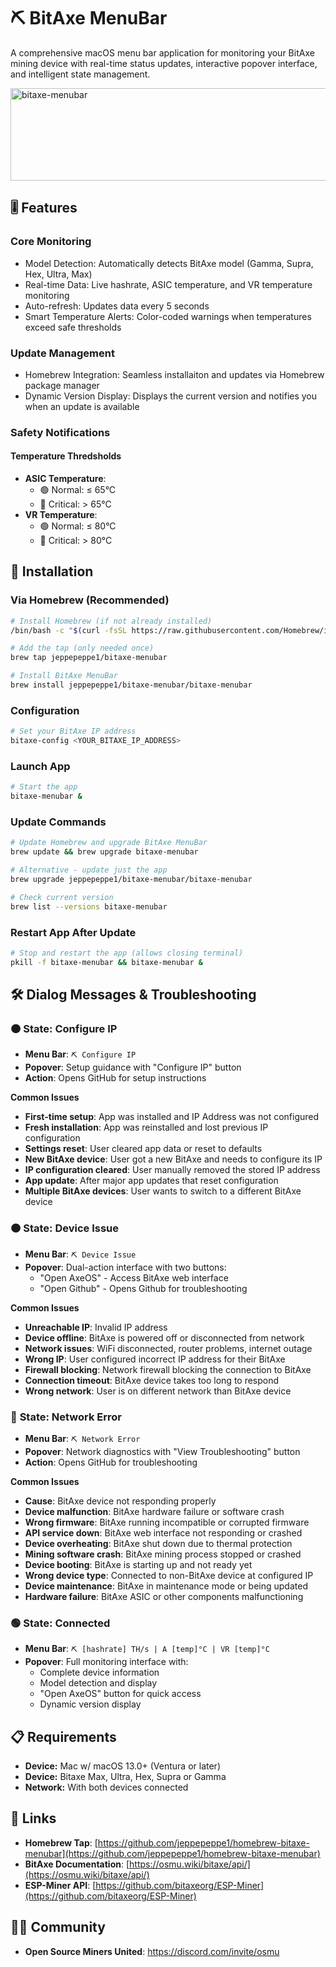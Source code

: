 # ⛏️ BitAxe MenuBar

A comprehensive macOS menu bar application for monitoring your BitAxe mining device with real-time status updates, interactive popover interface, and intelligent state management.

<img width="600" height="148" alt="bitaxe-menubar" src="https://github.com/user-attachments/assets/34c222ef-6b28-42eb-aeda-062b3d1c3009" />

## 🎚️ Features

### **Core Monitoring**
- Model Detection: Automatically detects BitAxe model (Gamma, Supra, Hex, Ultra, Max)
- Real-time Data: Live hashrate, ASIC temperature, and VR temperature monitoring
- Auto-refresh: Updates data every 5 seconds
- Smart Temperature Alerts: Color-coded warnings when temperatures exceed safe thresholds

### **Update Management**
- Homebrew Integration: Seamless installaiton and updates via Homebrew package manager
- Dynamic Version Display: Displays the current version and notifies you when an update is available

### Safety Notifications
#### Temperature Thredsholds

- **ASIC Temperature**: 
  - 🟢 Normal: ≤ 65°C
  - 🔴 Critical: > 65°C
- **VR Temperature**: 
  - 🟢 Normal: ≤ 80°C
  - 🔴 Critical: > 80°C


## 🚀 Installation

### Via Homebrew (Recommended)

```bash
# Install Homebrew (if not already installed)
/bin/bash -c "$(curl -fsSL https://raw.githubusercontent.com/Homebrew/install/HEAD/install.sh)"

# Add the tap (only needed once)
brew tap jeppepeppe1/bitaxe-menubar

# Install BitAxe MenuBar
brew install jeppepeppe1/bitaxe-menubar/bitaxe-menubar
```

### Configuration

```bash
# Set your BitAxe IP address
bitaxe-config <YOUR_BITAXE_IP_ADDRESS>
```

### Launch App

```bash
# Start the app
bitaxe-menubar &
```

### Update Commands
```bash
# Update Homebrew and upgrade BitAxe MenuBar
brew update && brew upgrade bitaxe-menubar

# Alternative - update just the app
brew upgrade jeppepeppe1/bitaxe-menubar/bitaxe-menubar

# Check current version
brew list --versions bitaxe-menubar
```

### Restart App After Update
```bash
# Stop and restart the app (allows closing terminal)
pkill -f bitaxe-menubar && bitaxe-menubar &
```

## 🛠️ Dialog Messages & Troubleshooting

### 🟠 **State: Configure IP** 
- **Menu Bar**: `⛏️ Configure IP`
- **Popover**: Setup guidance with "Configure IP" button
- **Action**: Opens GitHub for setup instructions

**Common Issues**
- **First-time setup**: App was installed and IP Address was not configured
- **Fresh installation**: App was reinstalled and lost previous IP configuration
- **Settings reset**: User cleared app data or reset to defaults
- **New BitAxe device**: User got a new BitAxe and needs to configure its IP
- **IP configuration cleared**: User manually removed the stored IP address
- **App update**: After major app updates that reset configuration
- **Multiple BitAxe devices**: User wants to switch to a different BitAxe device

### 🟠 **State: Device Issue**
- **Menu Bar**: `⛏️ Device Issue`
- **Popover**: Dual-action interface with two buttons:
  - "Open AxeOS" - Access BitAxe web interface
  - "Open Github" - Opens Github for troubleshooting

**Common Issues**
- **Unreachable IP**: Invalid IP address
- **Device offline**: BitAxe is powered off or disconnected from network
- **Network issues**: WiFi disconnected, router problems, internet outage
- **Wrong IP**: User configured incorrect IP address for their BitAxe
- **Firewall blocking**: Network firewall blocking the connection to BitAxe
- **Connection timeout**: BitAxe device takes too long to respond
- **Wrong network**: User is on different network than BitAxe device

### 🔴 **State: Network Error**
- **Menu Bar**: `⛏️ Network Error`
- **Popover**: Network diagnostics with "View Troubleshooting" button
- **Action**: Opens GitHub for troubleshooting

**Common Issues**
- **Cause**: BitAxe device not responding properly
- **Device malfunction**: BitAxe hardware failure or software crash
- **Wrong firmware**: BitAxe running incompatible or corrupted firmware
- **API service down**: BitAxe web interface not responding or crashed
- **Device overheating**: BitAxe shut down due to thermal protection
- **Mining software crash**: BitAxe mining process stopped or crashed
- **Device booting**: BitAxe is starting up and not ready yet
- **Wrong device type**: Connected to non-BitAxe device at configured IP
- **Device maintenance**: BitAxe in maintenance mode or being updated
- **Hardware failure**: BitAxe ASIC or other components malfunctioning

### 🟢 **State: Connected**
- **Menu Bar**: `⛏️ [hashrate] TH/s | A [temp]°C | VR [temp]°C`
- **Popover**: Full monitoring interface with:
  - Complete device information
  - Model detection and display
  - "Open AxeOS" button for quick access
  - Dynamic version display

## 📋 Requirements

- **Device:** Mac w/ macOS 13.0+ (Ventura or later)
- **Device:** Bitaxe Max, Ultra, Hex, Supra or Gamma
- **Network:** With both devices connected 

## 🔗 Links

- **Homebrew Tap**: [https://github.com/jeppepeppe1/homebrew-bitaxe-menubar](https://github.com/jeppepeppe1/homebrew-bitaxe-menubar)
- **BitAxe Documentation**: [https://osmu.wiki/bitaxe/api/](https://osmu.wiki/bitaxe/api/)
- **ESP-Miner API**: [https://github.com/bitaxeorg/ESP-Miner](https://github.com/bitaxeorg/ESP-Miner)

## 🧑‍💻 Community

- **Open Source Miners United**: https://discord.com/invite/osmu
